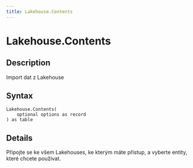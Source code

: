 ```yaml
---
title: Lakehouse.Contents
---
```


# Lakehouse.Contents


## Description

Import dat z Lakehouse


## Syntax

```powerquery
Lakehouse.Contents(
    optional options as record
) as table
```


## Details

Připojte se ke všem Lakehouses, ke kterým máte přístup, a vyberte entity, které chcete používat.


